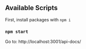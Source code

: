 ## Available Scripts

First, install packages with `npm i`


### `npm start`

Go to: http://localhost:3001/api-docs/